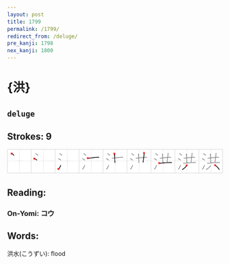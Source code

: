 ```yaml
---
layout: post
title: 1799
permalink: /1799/
redirect_from: /deluge/
pre_kanji: 1798
nex_kanji: 1800
---
```


# {洪}

## `deluge`

## Strokes: 9

<div class="stroke"><img src="../images/E6B4AA.png" /></div>

## Reading:

### On-Yomi: コウ

## Words:

洪水(こうずい): flood
